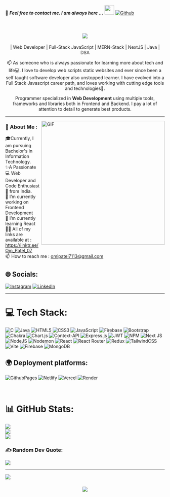 📝 ***Feel free to contact me. I am always here ...*** <img src="https://media.giphy.com/media/WUlplcMpOCEmTGBtBW/giphy.gif" width="30">  [![Github](https://img.shields.io/github/followers/Omi-Patel?label=Follow%20Me&style=social)](https://github.com/Omi-Patel)
<br>
<br>

<h1 align="center">
    <img src="https://readme-typing-svg.herokuapp.com/?font=Righteous&size=35&center=true&vCenter=true&width=500&height=70&duration=4000&lines=Hi+There!+👋;+I'm+Om+Patel!;" />
</h1>

<p align='center'>| Web Developer | Full-Stack JavaScript | MERN-Stack | NextJS | Java | DSA </p>

<p align='center'> 📫 As someone who is always passionate for learning more about tech and life💻. I love to develop web scripts static websites and ever since been a self taught software developer also unstopped learner. I have evolved into a Full Stack Javascript career path, and loves working with cutting edge tools and technologies🚀.</p>

<p align='center'>Programmer specialized in <strong>Web Development</strong> using multiple tools, frameworks and libraries both in Frontend and Backend. I pay a lot of attention to detail to generate best products.</p>

<hr>

<img src="https://i.pinimg.com/originals/81/17/8b/81178b47a8598f0c81c4799f2cdd4057.gif" alt="GIF" align="right" width="390px">

<h3>💫 About Me :</h3>


🎓Currently, I am pursuing Bachelor's in Information Technology.<br>✨A Passionate 💻 Web Developer and Code Enthusiast 💜 from India.<br>
🔭 I’m currently working on Frontend Development<br>🌱 I’m currently learning React<br>     👨‍💻 All of my links are available at : https://linktr.ee/Om_Patel_07 <br>
📫 How to reach me : omipatel7113@gmail.com 


## 🌐 Socials:
[![Instagram](https://img.shields.io/badge/Instagram-%23E4405F.svg?logo=Instagram&logoColor=white)](https://instagram.com/omipatel_7113) [![LinkedIn](https://img.shields.io/badge/LinkedIn-%230077B5.svg?logo=linkedin&logoColor=white)](https://www.linkedin.com/in/ompatel7113/) 

 <hr/>


# 💻 Tech Stack:
![C](https://img.shields.io/badge/c-%2300599C.svg?style=for-the-badge&logo=c&logoColor=white) ![Java](https://img.shields.io/badge/java-%23ED8B00.svg?style=for-the-badge&logo=openjdk&logoColor=white) ![HTML5](https://img.shields.io/badge/html5-%23E34F26.svg?style=for-the-badge&logo=html5&logoColor=white) ![CSS3](https://img.shields.io/badge/css3-%231572B6.svg?style=for-the-badge&logo=css3&logoColor=white) ![JavaScript](https://img.shields.io/badge/javascript-%23323330.svg?style=for-the-badge&logo=javascript&logoColor=%23F7DF1E) ![Firebase](https://img.shields.io/badge/firebase-%23039BE5.svg?style=for-the-badge&logo=firebase) ![Bootstrap](https://img.shields.io/badge/bootstrap-%238511FA.svg?style=for-the-badge&logo=bootstrap&logoColor=white) ![Chakra](https://img.shields.io/badge/chakra-%234ED1C5.svg?style=for-the-badge&logo=chakraui&logoColor=white) ![Chart.js](https://img.shields.io/badge/chart.js-F5788D.svg?style=for-the-badge&logo=chart.js&logoColor=white) ![Context-API](https://img.shields.io/badge/Context--Api-000000?style=for-the-badge&logo=react) ![Express.js](https://img.shields.io/badge/express.js-%23404d59.svg?style=for-the-badge&logo=express&logoColor=%2361DAFB) ![JWT](https://img.shields.io/badge/JWT-black?style=for-the-badge&logo=JSON%20web%20tokens) ![NPM](https://img.shields.io/badge/NPM-%23CB3837.svg?style=for-the-badge&logo=npm&logoColor=white) ![Next JS](https://img.shields.io/badge/Next-black?style=for-the-badge&logo=next.js&logoColor=white) ![NodeJS](https://img.shields.io/badge/node.js-6DA55F?style=for-the-badge&logo=node.js&logoColor=white) ![Nodemon](https://img.shields.io/badge/NODEMON-%23323330.svg?style=for-the-badge&logo=nodemon&logoColor=%BBDEAD) ![React](https://img.shields.io/badge/react-%2320232a.svg?style=for-the-badge&logo=react&logoColor=%2361DAFB) ![React Router](https://img.shields.io/badge/React_Router-CA4245?style=for-the-badge&logo=react-router&logoColor=white) ![Redux](https://img.shields.io/badge/redux-%23593d88.svg?style=for-the-badge&logo=redux&logoColor=white) ![TailwindCSS](https://img.shields.io/badge/tailwindcss-%2338B2AC.svg?style=for-the-badge&logo=tailwind-css&logoColor=white) ![Vite](https://img.shields.io/badge/vite-%23646CFF.svg?style=for-the-badge&logo=vite&logoColor=white) ![Firebase](https://img.shields.io/badge/firebase-a08021?style=for-the-badge&logo=firebase&logoColor=ffcd34) ![MongoDB](https://img.shields.io/badge/MongoDB-%234ea94b.svg?style=for-the-badge&logo=mongodb&logoColor=white)


## 🌍 **Deployment platforms:**<br>

 ![GithubPages](https://img.shields.io/badge/github%20pages-121013?style=for-the-badge&logo=github&logoColor=white) ![Netlify](https://img.shields.io/badge/netlify-%23000000.svg?style=for-the-badge&logo=netlify&logoColor=#00C7B7) ![Vercel](https://img.shields.io/badge/vercel-%23000000.svg?style=for-the-badge&logo=vercel&logoColor=white) ![Render](https://img.shields.io/badge/Render-%46E3B7.svg?style=for-the-badge&logo=render&logoColor=white)

<!-- Proudly created with GPRM ( https://gprm.itsvg.in ) -->


<br>

# 📊 GitHub Stats:
<!-- ![](https://github-readme-stats-sigma-five.vercel.app/api?username=Omi-Patel&theme=solarized-dark&hide_border=true&include_all_commits=true&count_private=true)<br/>
![](https://github-readme-streak-stats.herokuapp.com/?user=Omi-Patel&theme=solarized-dark&hide_border=true)<br/>  -->

![](https://github-readme-stats.vercel.app/api?username=Omi-Patel&theme=github_dark&hide_border=true&include_all_commits=true&count_private=true)<br/>
![](https://github-readme-streak-stats.herokuapp.com/?user=Omi-Patel&theme=github_dark&hide_border=true)<br/>
![](https://github-readme-stats.vercel.app/api/top-langs/?username=Omi-Patel&theme=github_dark&hide_border=true&include_all_commits=true&count_private=true&layout=compact)




<!-- [![Omi-Patel's GitHub | Stats](https://stats.quine.sh/Omi-Patel/github?theme=dark)](https://quine.sh?utm_source=widgets&utm_campaign=Omi-Patel)
<br>
<br>
[![Omi-Patel's GitHub | Languages Over Time](https://stats.quine.sh/Omi-Patel/languages-over-time?theme=dark)](https://quine.sh?utm_source=widgets&utm_campaign=Omi-Patel) -->

<!-- ![](https://github-readme-stats-sigma-five.vercel.app/api/top-langs/?username=Omi-Patel&theme=solarized-dark&hide_border=true&include_all_commits=true&count_private=true&layout=compact)  -->


### ✍️ Random Dev Quote:
![](https://quotes-github-readme.vercel.app/api?type=horizontal&theme=tokyonight)

---
[![](https://visitcount.itsvg.in/api?id=Omi-Patel&icon=2&color=0)](https://visitcount.itsvg.in)

<!-- Proudly created with GPRM ( https://gprm.itsvg.in ) -->

<h3 align="center">
    <img src="https://readme-typing-svg.herokuapp.com/?font=Righteous&size=25&center=true&vCenter=true&width=500&height=70&duration=4000&lines=Thanks+for+visiting!+✌️;+Shoot+me+a+message+on+Linkedin!;I'm+always+down+to+collab+:)">
</h3>
